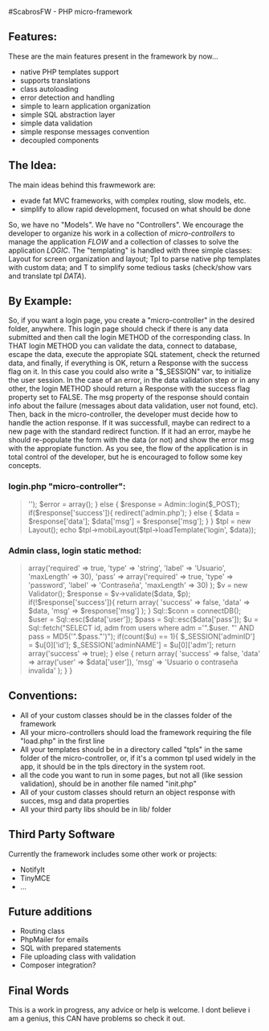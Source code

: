 #ScabrosFW - PHP micro-framework

## Features:

These are the main features present in the framework by now...

- native PHP templates support
- supports translations
- class autoloading
- error detection and handling
- simple to learn application organization
- simple SQL abstraction layer
- simple data validation
- simple response messages convention
- decoupled components

## The Idea:

The main ideas behind this frawmework are:

- evade fat MVC frameworks, with complex routing, slow models, etc.
- simplify to allow rapid development, focused on what should be done

So, we have no "Models". We have no "Controllers". We encourage the developer 
to organize his work in a collection of _micro-controllers_ to manage the 
application *FLOW* and a collection of classes to solve the application *LOGIC*.
The "templating" is handled with three simple classes: Layout for screen 
organization and layout; Tpl to parse native php templates with custom data;
and T to simplify some tedious tasks (check/show vars and translate tpl *DATA*).

## By Example:

So, if you want a login page, you create a "micro-controller" in the desired
folder, anywhere. This login page should check if there is any data submitted
and then call the login METHOD of the corresponding class. In THAT login METHOD
you can validate the data, connect to database, escape the data, execute the 
appropiate SQL statement, check the returned data, and finally, if everything
is OK, return a Response with the success flag on it. In this case you could 
also write a "$_SESSION" var, to initialize the user session. In the case of an
error, in the data validation step or in any other, the login METHOD should 
return a Response with the success flag property set to FALSE. The msg property
of the response should contain info about the failure (messages about data 
validation, user not found, etc). Then, back in the micro-controller, the 
developer must decide how to handle the action response. If it was successfull,
maybe can redirect to a new page with the standard redirect function. If it had
an error, maybe he should re-populate the form with the data (or not) and show 
the error msg with the appropiate function.
As you see, the flow of the application is in total control of the developer,
but he is encouraged to follow some key concepts.

### login.php "micro-controller":
> <?php
> require('../load.php');
> if(!isset($_POST['entrar'])){
>   
>   $data = array('user' => '');
>   $error = array();
>  
> } else {
>   
>   $response = Admin::login($_POST);
>   if($response['success']){
>     redirect('admin.php');
>   } else {
>     $data = $response['data'];
>     $data['msg'] = $response['msg'];
>   }
>   
> }
> $tpl = new Layout();
> echo $tpl->mobiLayout($tpl->loadTemplate('login', $data));

### Admin class, login static method:
> <?php
> class Admin {
>   
>   static function login($data){
>     
>     $p = array(
>       'user' => array('required' => true, 'type' => 'string', 'label' => 'Usuario', 'maxLength' => 30),
>       'pass' => array('required' => true, 'type' => 'password', 'label' => 'Contrase&ntilde;a', 'maxLength' => 30)
>     );
>     $v = new Validator();
>     $response = $v->validate($data, $p);
>     
>     if(!$response['success']){
>         return array(
>         'success' => false,
>         'data' => $data,
>         'msg' => $response['msg']
>         );
>     }
>     Sql::$conn = connectDB();
>     $user = Sql::esc($data['user']);
>     $pass = Sql::esc($data['pass']);
>   
>     $u = Sql::fetch("SELECT id, adm from users where adm ='".$user. "' AND pass = MD5('".$pass."')");
>     
>     if(count($u) == 1){
>       $_SESSION['adminID']   = $u[0]['id'];
>       $_SESSION['adminNAME'] = $u[0]['adm'];
>       
>       return array('success' => true);
>     } else {
>       
>       return array(
>         'success' => false,
>         'data' => array('user' => $data['user']),
>         'msg' => 'Usuario o contraseña invalida'
>         );
>       
>     }
>   }

## Conventions:
- All of your custom classes should be in the classes folder of the framework
- All your micro-controllers should load the framework requiring the file 
"load.php" in the first line
- All your templates should be in a directory called "tpls" in the same folder
of the micro-controller, or, if it's a common tpl used widely in the app, it
should be in the tpls directory in the system root.
- all the code you want to run in some pages, but not all (like session 
validation), should be in another file named "init.php"
- All of your custom classes should return an object response with succes, msg
and data properties
- All your third party libs should be in lib/ folder

## Third Party Software

Currently the framework includes some other work or projects:

- NotifyIt
- TinyMCE
- ... 

## Future additions
- Routing class
- PhpMailer for emails
- SQL with prepared statements
- File uploading class with validation
- Composer integration?

## Final Words

This is a work in progress, any advice or help is welcome. I dont believe i am 
a genius, this CAN have problems so check it out.
